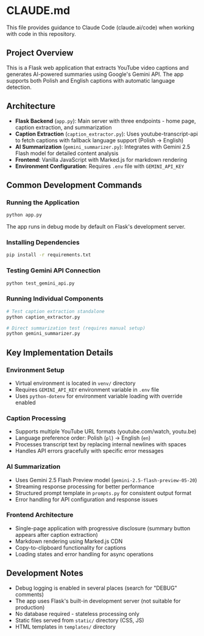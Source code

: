 # CLAUDE.md

This file provides guidance to Claude Code (claude.ai/code) when working with code in this repository.

## Project Overview
This is a Flask web application that extracts YouTube video captions and generates AI-powered summaries using Google's Gemini API. The app supports both Polish and English captions with automatic language detection.

## Architecture
- **Flask Backend** (`app.py`): Main server with three endpoints - home page, caption extraction, and summarization
- **Caption Extraction** (`caption_extractor.py`): Uses youtube-transcript-api to fetch captions with fallback language support (Polish → English)
- **AI Summarization** (`gemini_summarizer.py`): Integrates with Gemini 2.5 Flash model for detailed content analysis
- **Frontend**: Vanilla JavaScript with Marked.js for markdown rendering
- **Environment Configuration**: Requires `.env` file with `GEMINI_API_KEY`

## Common Development Commands

### Running the Application
```bash
python app.py
```
The app runs in debug mode by default on Flask's development server.

### Installing Dependencies
```bash
pip install -r requirements.txt
```

### Testing Gemini API Connection
```bash
python test_gemini_api.py
```

### Running Individual Components
```bash
# Test caption extraction standalone
python caption_extractor.py

# Direct summarization test (requires manual setup)
python gemini_summarizer.py
```

## Key Implementation Details

### Environment Setup
- Virtual environment is located in `venv/` directory
- Requires `GEMINI_API_KEY` environment variable in `.env` file
- Uses `python-dotenv` for environment variable loading with override enabled

### Caption Processing
- Supports multiple YouTube URL formats (youtube.com/watch, youtu.be)
- Language preference order: Polish (`pl`) → English (`en`)
- Processes transcript text by replacing internal newlines with spaces
- Handles API errors gracefully with specific error messages

### AI Summarization
- Uses Gemini 2.5 Flash Preview model (`gemini-2.5-flash-preview-05-20`)
- Streaming response processing for better performance
- Structured prompt template in `prompts.py` for consistent output format
- Error handling for API configuration and response issues

### Frontend Architecture
- Single-page application with progressive disclosure (summary button appears after caption extraction)
- Markdown rendering using Marked.js CDN
- Copy-to-clipboard functionality for captions
- Loading states and error handling for async operations

## Development Notes
- Debug logging is enabled in several places (search for "DEBUG" comments)
- The app uses Flask's built-in development server (not suitable for production)
- No database required - stateless processing only
- Static files served from `static/` directory (CSS, JS)
- HTML templates in `templates/` directory